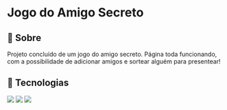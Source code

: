 <h1>Jogo do Amigo Secreto</h1>
<h2>🔖 Sobre</h2>
<p> Projeto concluído de um jogo do amigo secreto.
Página toda funcionando, com a possibilidade de adicionar amigos e sortear alguém para presentear! 
</p>

## 🚀 Tecnologias
<div>
  <img src="https://img.shields.io/badge/HTML-239120?style=for-the-badge&logo=html5&logoColor=white">
  <img src="https://img.shields.io/badge/CSS-239120?&style=for-the-badge&logo=css3&logoColor=white">
  <img src="https://img.shields.io/badge/JavaScript-F7DF1E?style=for-the-badge&logo=javascript&logoColor=black">
</div>
